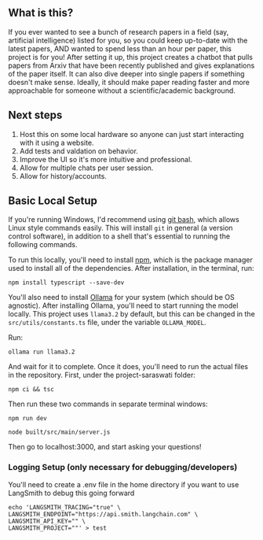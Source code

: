 ## What is this?
If you ever wanted to see a bunch of research papers in a field (say, artificial intelligence) listed for you, so you could keep up-to-date with the latest papers, AND wanted to spend less than an hour per paper, this project is for you! After setting it up, this project creates a chatbot that pulls papers from Arxiv that have been recently published and gives explanations of the paper itself. It can also dive deeper into single papers if something doesn't make sense. Ideally, it should make paper reading faster and more approachable for someone without a scientific/academic background.

## Next steps
1. Host this on some local hardware so anyone can just start interacting with it using a website.
2. Add tests and valdation on behavior.
3. Improve the UI so it's more intuitive and professional.
4. Allow for multiple chats per user session.
5. Allow for history/accounts.

## Basic Local Setup
If you're running Windows, I'd recommend using [git bash](https://gitforwindows.org), which allows Linux style commands easily. This will install `git` in general (a version control software), in addition to a shell that's essential to running the following commands.

To run this locally, you'll need to install [npm](https://docs.npmjs.com/downloading-and-installing-node-js-and-npm), which is the package manager used to install all of the dependencies. After installation, in the terminal, run:

```
npm install typescript --save-dev
```

You'll also need to install [Ollama](https://ollama.com/download) for your system (which should be OS agnostic). After installing Ollama, you'll need to start running the model locally. This project uses `llama3.2` by default, but this can be changed in the `src/utils/constants.ts` file, under the variable `OLLAMA_MODEL`.

Run:
```
ollama run llama3.2
```
And wait for it to complete. Once it does, you'll need to run the actual files in the repository. First, under the project-saraswati folder:
```
npm ci && tsc
```
Then run these two commands in separate terminal windows:
```
npm run dev

node built/src/main/server.js
```
Then go to localhost:3000, and start asking your questions!

### Logging Setup (only necessary for debugging/developers)
You'll need to create a .env file in the home directory if you want to use LangSmith to debug this going forward
```
echo 'LANGSMITH_TRACING="true" \
LANGSMITH_ENDPOINT="https://api.smith.langchain.com" \
LANGSMITH_API_KEY="" \
LANGSMITH_PROJECT=""' > test
```
